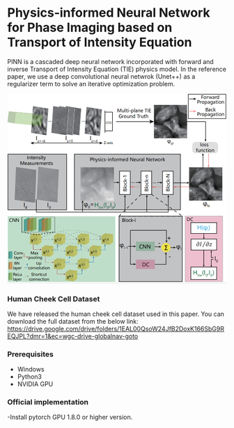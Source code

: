 # Physics-informed Neural Network for Phase Imaging based on Transport of Intensity Equation
PINN is a cascaded deep neural network incorporated with forward and inverse Transport of Intensity Equation (TIE) physics model. In the reference paper, we use a deep convolutional neural netwrok (Unet++) as a regularizer term to solve an iterative optimization problem.
<p align="center">
<img src="images/main.PNG" width="750">
</p>

### Human Cheek Cell Dataset

We have released the human cheek cell dataset used in this paper. You can download the full dataset from the below link: https://drive.google.com/drive/folders/1EAL00QsoW24JfB2DoxK166SbG9REQJPL?dmr=1&ec=wgc-drive-globalnav-goto

### Prerequisites

- Windows
- Python3
- NVIDIA GPU

### Official implementation

-Install pytorch GPU 1.8.0 or higher version.
